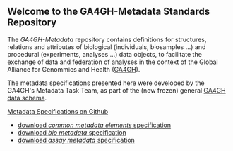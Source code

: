 ## Welcome to the GA4GH-Metadata Standards Repository

The *GA4GH-Metadata* repository contains definitions for structures, relations and attributes of biological (individuals, biosamples ...) and procedural (experiments, analyses ...) data objects, to facilitate the exchange of data and federation of analyses in the context of the Global Alliance for Genommics and Health ([GA4GH](http://ga4gh.org)).

The metadata specifications presented here were developed by the GA4GH's Metadata Task Team, as part of the (now frozen) general [GA4GH data schema](https://github.com/ga4gh/ga4gh-schemas/).

[Metadata Specifications on Github](https://github.com/ga4gh-metadata/ga4gh-metadata/)
* [download *common metadata elements* specification](https://raw.githubusercontent.com/ga4gh-metadata/ga4gh-metadata/master/schema/shared.proto)
* [download *bio metadata* specification](https://raw.githubusercontent.com/ga4gh-metadata/ga4gh-metadata/master/schema/biometadata.proto)
* [download *assay metadata* specification](https://raw.githubusercontent.com/ga4gh-metadata/ga4gh-metadata/master/schema/assaymetadata.proto)

<!--

---
{% include_relative doc/shared.md %}
---
{% include_relative doc/biometadata.md %}
---
{% include_relative doc/assaymetadata.md %}
---

-->

<!--
[Bio-Metadata (full path)](https://github.com/ga4gh-metadata/ga4gh-metadata/blob/master/schema/bio_metadata.proto)
-->
